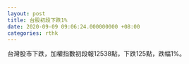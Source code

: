 ```yaml
---
layout: post
title: 台股初段下跌1%
date: 2020-09-09 09:06:24.000000000 +08:00
categories: rthk
---
```


台灣股市下跌，加權指數初段報12538點，下跌125點，跌幅1%。

